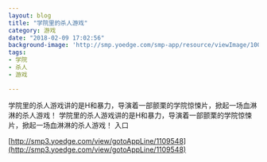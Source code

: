 ```yaml
---
layout: blog
title: "学院里的杀人游戏"
category: 游戏
date: "2018-02-09 17:02:56"
background-image: 'http://smp.yoedge.com/smp-app/resource/viewImage/1000915appline.png'
tags:
- 学院
- 杀人
- 游戏

---
```

学院里的杀人游戏讲的是H和暴力，导演着一部颤栗的学院惊悚片，掀起一场血淋淋的杀人游戏！
学院里的杀人游戏讲的是H和暴力，导演着一部颤栗的学院惊悚片，掀起一场血淋淋的杀人游戏！
入口

[http://smp3.yoedge.com/view/gotoAppLine/1109548](http://smp3.yoedge.com/view/gotoAppLine/1109548)

        
